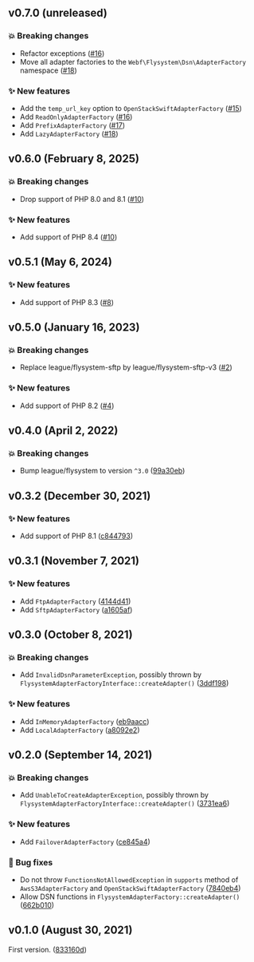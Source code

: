 ## v0.7.0 (unreleased)

### 💥 Breaking changes

* Refactor exceptions ([#16](https://github.com/webalternatif/flysystem-dsn/pull/16))
* Move all adapter factories to the `Webf\Flysystem\Dsn\AdapterFactory` namespace ([#18](https://github.com/webalternatif/flysystem-dsn/pull/18))

### ✨ New features

* Add the `temp_url_key` option to `OpenStackSwiftAdapterFactory` ([#15](https://github.com/webalternatif/flysystem-dsn/pull/15))
* Add `ReadOnlyAdapterFactory` ([#16](https://github.com/webalternatif/flysystem-dsn/pull/16))
* Add `PrefixAdapterFactory` ([#17](https://github.com/webalternatif/flysystem-dsn/pull/17))
* Add `LazyAdapterFactory` ([#18](https://github.com/webalternatif/flysystem-dsn/pull/18))

## v0.6.0 (February 8, 2025)

### 💥 Breaking changes

* Drop support of PHP 8.0 and 8.1 ([#10](https://github.com/webalternatif/flysystem-dsn/pull/10))

### ✨ New features

* Add support of PHP 8.4 ([#10](https://github.com/webalternatif/flysystem-dsn/pull/10))

## v0.5.1 (May 6, 2024)

### ✨ New features

* Add support of PHP 8.3 ([#8](https://github.com/webalternatif/flysystem-dsn/pull/8))

## v0.5.0 (January 16, 2023)

### 💥 Breaking changes

* Replace league/flysystem-sftp by league/flysystem-sftp-v3 ([#2](https://github.com/webalternatif/flysystem-dsn/pull/2))

### ✨ New features

* Add support of PHP 8.2 ([#4](https://github.com/webalternatif/flysystem-dsn/pull/4))

## v0.4.0 (April 2, 2022)

### 💥 Breaking changes

* Bump league/flysystem to version `^3.0` ([99a30eb](https://github.com/webalternatif/flysystem-dsn/commit/99a30ebea11f9780ff2238fee8782703d1311d4d))

## v0.3.2 (December 30, 2021)

### ✨ New features

* Add support of PHP 8.1 ([c844793](https://github.com/webalternatif/flysystem-dsn/commit/c84479340ca13477c0eab064c33bae01b666ad34))

## v0.3.1 (November 7, 2021)

### ✨ New features

* Add `FtpAdapterFactory` ([4144d41](https://github.com/webalternatif/flysystem-dsn/commit/4144d4121428810b86c55db8d192b01b6b934374))
* Add `SftpAdapterFactory` ([a1605af](https://github.com/webalternatif/flysystem-dsn/commit/a1605af0668737bfa23a16f276409bd525bc5fdc))

## v0.3.0 (October 8, 2021)

### 💥 Breaking changes

* Add `InvalidDsnParameterException`, possibly thrown by `FlysystemAdapterFactoryInterface::createAdapter()` ([3ddf198](https://github.com/webalternatif/flysystem-dsn/commit/3ddf19826f08ec568d1e0cdb0b2ef0d0b952357a))

### ✨ New features

* Add `InMemoryAdapterFactory` ([eb9aacc](https://github.com/webalternatif/flysystem-dsn/commit/eb9aacca37282c4928e471c078df48d39f61275c))
* Add `LocalAdapterFactory` ([a8092e2](https://github.com/webalternatif/flysystem-dsn/commit/a8092e23200f0fb31d74b787eaecb108bbc16454))

## v0.2.0 (September 14, 2021)

### 💥 Breaking changes

* Add `UnableToCreateAdapterException`, possibly thrown by `FlysystemAdapterFactoryInterface::createAdapter()` ([3731ea6](https://github.com/webalternatif/flysystem-dsn/commit/3731ea622a5e45169c2ff02c9f5a19e20f5c5126))

### ✨ New features

* Add `FailoverAdapterFactory` ([ce845a4](https://github.com/webalternatif/flysystem-dsn/commit/ce845a4ebb8e7ec58740cf37a0a5a14ffd349401))

### 🐛 Bug fixes

* Do not throw `FunctionsNotAllowedException` in `supports` method of `AwsS3AdapterFactory` and `OpenStackSwiftAdapterFactory` ([7840eb4](https://github.com/webalternatif/flysystem-dsn/commit/7840eb4263dc73016bc2155d48e4cb77d487cfae))
* Allow DSN functions in `FlysystemAdapterFactory::createAdapter()` ([662b010](https://github.com/webalternatif/flysystem-dsn/commit/662b010677af5949860d159c74c146ce41d79ea6))

## v0.1.0 (August 30, 2021)

First version. ([833160d](https://github.com/webalternatif/flysystem-dsn/commit/833160dc94e29eccd6139894c7f6652cf2a8693c))

